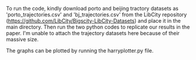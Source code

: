To run the code, kindly download porto and beijing tractory datasets as 'porto_trajectories.csv' and 'bj_trajectories.csv' from the LibCity repository (https://github.com/LibCity/Bigscity-LibCity-Datasets) and place it in the main directory. Then run the two python codes to replicate our results in the paper. I'm unable to attach the trajectory datasets here because of their massive size.

The graphs can be plotted by running the harryplotter.py file.
